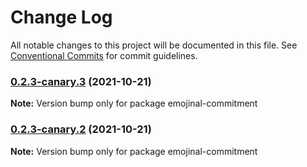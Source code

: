 # Change Log

All notable changes to this project will be documented in this file.
See [Conventional Commits](https://conventionalcommits.org) for commit guidelines.

### [0.2.3-canary.3](https://github.com/andyjy/emojinal-commitment/compare/v0.2.3-canary.2...v0.2.3-canary.3) (2021-10-21)

**Note:** Version bump only for package emojinal-commitment

### [0.2.3-canary.2](https://github.com/andyjy/emojional-commitment/compare/v0.2.3-canary.1...v0.2.3-canary.2) (2021-10-21)

**Note:** Version bump only for package emojinal-commitment

